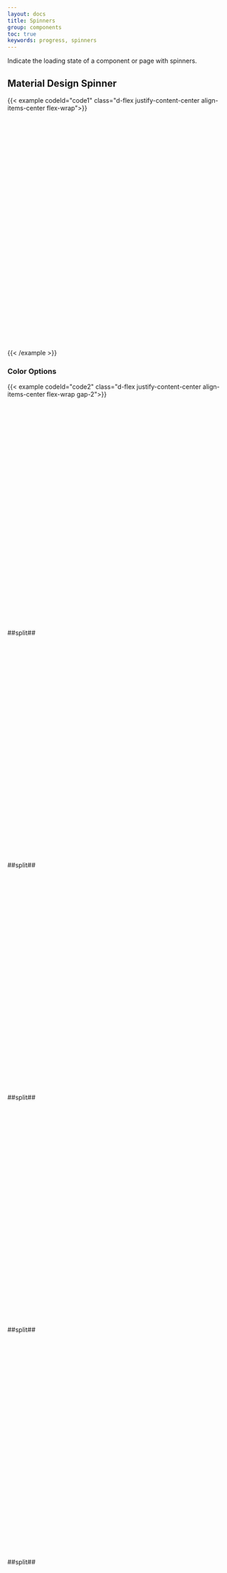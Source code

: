 ```yaml
---
layout: docs
title: Spinners
group: components
toc: true
keywords: progress, spinners
---
```


<p class="fs-4 ms-0 mb-4 page-description">Indicate the loading state of a component or page with spinners.</p>

## Material Design Spinner

{{< example codeId="code1" class="d-flex justify-content-center align-items-center flex-wrap">}}

<div class="spinner-material text-primary">
  <svg viewBox="25 25 50 50">
    <circle cx="50" cy="50" r="20" fill="none" />
  </svg>
</div>

{{< /example >}}

### Color Options
{{< example codeId="code2" class="d-flex justify-content-center align-items-center flex-wrap gap-2">}}

<div class="spinner-material text-primary">
  <svg viewBox="25 25 50 50">
    <circle cx="50" cy="50" r="20" fill="none" />
  </svg>
</div>
##split##
<div class="spinner-material text-secondary">
  <svg viewBox="25 25 50 50">
    <circle cx="50" cy="50" r="20" fill="none" />
  </svg>
</div>
##split##
<div class="spinner-material text-tertiary">
  <svg viewBox="25 25 50 50">
    <circle cx="50" cy="50" r="20" fill="none" />
  </svg>
</div>
##split##
<div class="spinner-material text-success">
  <svg viewBox="25 25 50 50">
    <circle cx="50" cy="50" r="20" fill="none" />
  </svg>
</div>
##split##
<div class="spinner-material text-info">
  <svg viewBox="25 25 50 50">
    <circle cx="50" cy="50" r="20" fill="none" />
  </svg>
</div>
##split##
<div class="spinner-material text-warning">
  <svg viewBox="25 25 50 50">
    <circle cx="50" cy="50" r="20" fill="none" />
  </svg>
</div>
##split##
<div class="spinner-material text-danger">
  <svg viewBox="25 25 50 50">
    <circle cx="50" cy="50" r="20" fill="none" />
  </svg>
</div>
##split##
<div class="spinner-material text-light">
  <svg viewBox="25 25 50 50">
    <circle cx="50" cy="50" r="20" fill="none" />
  </svg>
</div>
##split##
<div class="spinner-material text-dark">
  <svg viewBox="25 25 50 50">
    <circle cx="50" cy="50" r="20" fill="none" />
  </svg>
</div>

{{< /example >}}

### Rainbow Spinner 

{{< example codeId="code3" class="d-flex justify-content-center align-items-center flex-wrap">}}

<div class="spinner-material spinner-rainbow">
  <svg viewBox="25 25 50 50">
    <circle cx="50" cy="50" r="20" fill="none" />
  </svg>
</div>

{{< /example >}}

### Small 
{{< example codeId="code4" class="d-flex justify-content-center align-items-center flex-wrap">}}

<div class="spinner-material spinner-material-sm text-primary">
  <svg viewBox="25 25 50 50">
    <circle cx="50" cy="50" r="20" fill="none" />
  </svg>
</div>

{{< /example >}}

## Bootstrap Spinner
{{< example codeId="code5" class="d-flex justify-content-center align-items-center flex-wrap">}}

<div class="spinner-border text-primary"></div>

{{< /example >}}

### Color options
{{< example codeId="code6" class="d-flex justify-content-center align-items-center flex-wrap gap-2">}}

<div class="spinner-border text-primary"></div>
##split##
<div class="spinner-border text-secondary"></div>
##split##
<div class="spinner-border text-tertiary"></div>
##split##
<div class="spinner-border text-success"></div>
##split##
<div class="spinner-border text-info"></div>
##split##
<div class="spinner-border text-warning"></div>
##split##
<div class="spinner-border text-danger"></div>
##split##
<div class="spinner-border text-light"></div>
##split##
<div class="spinner-border text-dark"></div>

{{< /example >}}

## Bootstrap Spinner Grow
{{< example codeId="code7" class="d-flex justify-content-center align-items-center flex-wrap">}}

<div class="spinner-grow text-primary"></div>

{{< /example >}}

### Color options
{{< example codeId="code8" class="d-flex justify-content-center align-items-center flex-wrap gap-2">}}

<div class="spinner-grow text-primary"></div>
##split##
<div class="spinner-grow text-secondary"></div>
##split##
<div class="spinner-grow text-tertiary"></div>
##split##
<div class="spinner-grow text-success"></div>
##split##
<div class="spinner-grow text-info"></div>
##split##
<div class="spinner-grow text-warning"></div>
##split##
<div class="spinner-grow text-danger"></div>
##split##
<div class="spinner-grow text-light"></div>
##split##
<div class="spinner-grow text-dark"></div>

{{< /example >}}

### Small 
{{< example codeId="code9" class="d-flex justify-content-center align-items-center flex-wrap gap-2">}}

<div class="spinner-border spinner-border-sm"></div>
##split##
<div class="spinner-grow spinner-grow-sm"></div>

{{< /example >}}
